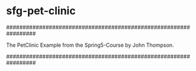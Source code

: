 # sfg-pet-clinic

#################################################################

The PetClinic Example from the Spring5-Course by John Thompson.

#################################################################

